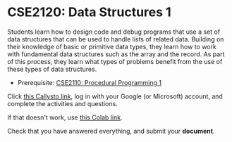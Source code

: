 # CSE2120: Data Structures 1

Students learn how to design code and debug programs that use a set of data structures that can be used to handle lists of related data. Building on their knowledge of basic or primitive data types, they learn how to work with fundamental data structures such as the array and the record. As part of this process, they learn what types of problems benefit from the use of these types of data structures.

* Prerequisite: [CSE2110: Procedural Programming 1](CSE2110.md)

Click [this Callysto link](https://hub.callysto.ca/jupyter/hub/user-redirect/git-pull?repo=https%3A%2F%2Fgithub.com%2Fcallysto%2Fcurriculum-notebooks&branch=master&subPath=TechnologyStudies/ComputingScience/Courses/data-structures-1.ipynb&depth=1), log in with your Google (or Microsoft) account, and complete the activities and questions.

If that doesn't work, use [this Colab link](https://colab.research.google.com/github/callysto/curriculum-notebooks/blob/master/TechnologyStudies/ComputingScience/Courses/data-structures-1.ipynb).

Check that you have answered everything, and submit your **document**.
